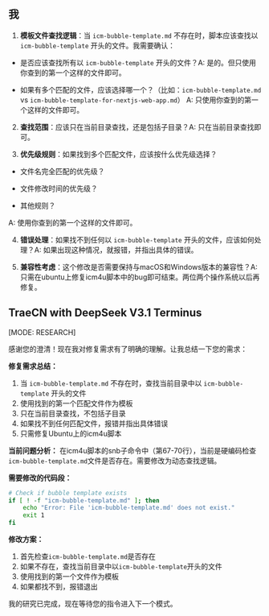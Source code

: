 ## 我

1. **模板文件查找逻辑**：当 `icm-bubble-template.md` 不存在时，脚本应该查找以 `icm-bubble-template` 开头的文件。我需要确认：

- 是否应该查找所有以 `icm-bubble-template` 开头的文件？A: 是的。但只使用你查到的第一个这样的文件即可。

- 如果有多个匹配的文件，应该选择哪一个？（比如：`icm-bubble-template.md` vs `icm-bubble-template-for-nextjs-web-app.md`） A: 只使用你查到的第一个这样的文件即可。

2. **查找范围**：应该只在当前目录查找，还是包括子目录？A: 只在当前目录查找即可。

3. **优先级规则**：如果找到多个匹配文件，应该按什么优先级选择？

- 文件名完全匹配的优先级？

- 文件修改时间的优先级？

- 其他规则？

A: 使用你查到的第一个这样的文件即可。

4. **错误处理**：如果找不到任何以 `icm-bubble-template` 开头的文件，应该如何处理？A: 如果出现这种情况，就报错，并指出具体的错误。

5. **兼容性考虑**：这个修改是否需要保持与macOS和Windows版本的兼容性？A: 只需在ubuntu上修复icm4u脚本中的bug即可结束。两位两个操作系统以后再修复。

## TraeCN with DeepSeek V3.1 Terminus
          
[MODE: RESEARCH]

感谢您的澄清！现在我对修复需求有了明确的理解。让我总结一下您的需求：

**修复需求总结：**
1. 当 `icm-bubble-template.md` 不存在时，查找当前目录中以 `icm-bubble-template` 开头的文件
2. 使用找到的第一个匹配文件作为模板
3. 只在当前目录查找，不包括子目录
4. 如果找不到任何匹配文件，报错并指出具体错误
5. 只需修复Ubuntu上的icm4u脚本

**当前问题分析：**
在icm4u脚本的snb子命令中（第67-70行），当前是硬编码检查`icm-bubble-template.md`文件是否存在。需要修改为动态查找逻辑。

**需要修改的代码段：**
```bash
# Check if bubble template exists
if [ ! -f "icm-bubble-template.md" ]; then
    echo "Error: File 'icm-bubble-template.md' does not exist."
    exit 1
fi
```

**修改方案：**
1. 首先检查`icm-bubble-template.md`是否存在
2. 如果不存在，查找当前目录中以`icm-bubble-template`开头的文件
3. 使用找到的第一个文件作为模板
4. 如果都找不到，报错退出

我的研究已完成，现在等待您的指令进入下一个模式。
        